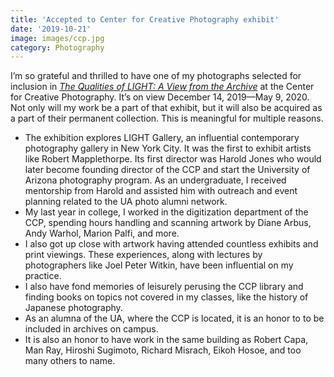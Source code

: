 ```yaml
---
title: 'Accepted to Center for Creative Photography exhibit'
date: '2019-10-21'
image: images/ccp.jpg
category: Photography
---
```


I’m so grateful and thrilled to have one of my photographs selected for inclusion in _[The Qualities of LIGHT: A View from the Archive](https://ccp.arizona.edu/exhibitions-events/exhibitions/qualities-light-view-archive-center-creative-photography)_ at the Center for Creative Photography. It’s on view December 14, 2019—May 9, 2020\. Not only will my work be a part of that exhibit, but it will also be acquired as a part of their permanent collection. This is meaningful for multiple reasons.

-   The exhibition explores LIGHT Gallery, an influential contemporary photography gallery in New York City. It was the first to exhibit artists like Robert Mapplethorpe. Its first director was Harold Jones who would later become founding director of the CCP and start the University of Arizona photography program. As an undergraduate, I received mentorship from Harold and assisted him with outreach and event planning related to the UA photo alumni network.
-   My last year in college, I worked in the digitization department of the CCP, spending hours handling and scanning artwork by Diane Arbus, Andy Warhol, Marion Palfi, and more.
-   I also got up close with artwork having attended countless exhibits and print viewings. These experiences, along with lectures by photographers like Joel Peter Witkin, have been influential on my practice.
-   I also have fond memories of leisurely perusing the CCP library and finding books on topics not covered in my classes, like the history of Japanese photography.
-   As an alumna of the UA, where the CCP is located, it is an honor to to be included in archives on campus.
-   It is also an honor to have work in the same building as Robert Capa, Man Ray, Hiroshi Sugimoto, Richard Misrach, Eikoh Hosoe, and too many others to name.
